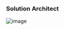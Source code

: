 ### Solution Architect ###
![image](https://github.com/user-attachments/assets/1555a25c-a9c4-4242-8b96-03769df8aaa9)
